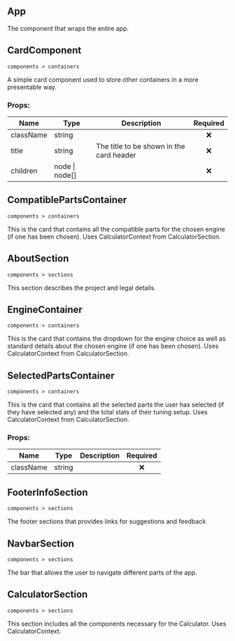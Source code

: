 ## App



The component that wraps the entire app.
## CardComponent

`components > containers`

A simple card component used to store other containers in a more presentable way.

### Props:

Name | Type | Description | Required
---- | ---- | ----------- | :------:
className | string |  | ❌
title | string | The title to be shown in the card header | ❌
children | node \| node[] |  | ❌
## CompatiblePartsContainer

`components > containers`

This is the card that contains all the compatible parts for the
chosen engine (if one has been chosen).
Uses CalculatorContext from CalculatorSection.
## AboutSection

`components > sections`

This section describes the project and
legal details.
## EngineContainer

`components > containers`

This is the card that contains the dropdown for the engine choice
as well as standard details about the
chosen engine (if one has been chosen).
Uses CalculatorContext from CalculatorSection.
## SelectedPartsContainer

`components > containers`

This is the card that contains all the selected parts
the user has selected (if they have selected any) and
the total stats of their tuning setup.
Uses CalculatorContext from CalculatorSection.

### Props:

Name | Type | Description | Required
---- | ---- | ----------- | :------:
className | string |  | ❌
## FooterInfoSection

`components > sections`

The footer sections that provides links for suggestions and feedback
## NavbarSection

`components > sections`

The bar that allows the user to navigate different parts of the app.
## CalculatorSection

`components > sections`

This section includes all the components necessary for the Calculator.
Uses CalculatorContext.
